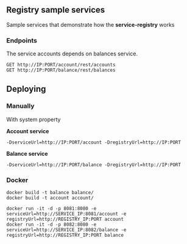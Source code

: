## Registry sample services
Sample services that demonstrate how the **service-registry** works

### Endpoints
The service accounts depends on balances service.
    
    GET http://IP:PORT/account/rest/accounts
    GET http://IP:PORT/balance/rest/balances
    
## Deploying

### Manually
With system property

**Account service**

    -DserviceUrl=http://IP:PORT/account -DregistryUrl=http://IP:PORT
    
**Balance service**

    -DserviceUrl=http://IP:PORT/balance -DregistryUrl=http://IP:PORT

### Docker

    docker build -t balance balance/
    docker build -t account account/
    
    docker run -it -d -p 8081:8080 -e serviceUrl=http://SERVICE_IP:8081/account -e registryUrl=http://REGISTRY_IP:PORT account
    docker run -it -d -p 8082:8080 -e serviceUrl=http://SERVICE_IP:8082/balance -e registryUrl=http://REGISTRY_IP:PORT balance

    